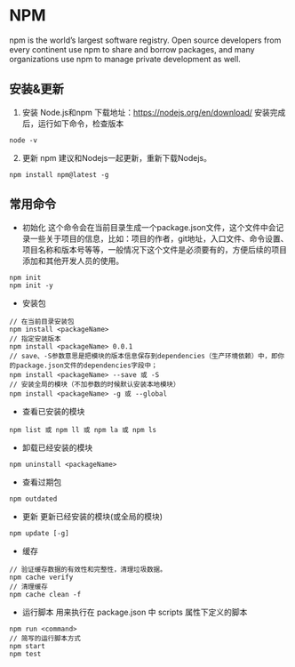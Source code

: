 # NPM
npm is the world’s largest software registry. Open source developers from every continent use npm to share and borrow packages, and many organizations use npm to manage private development as well.

## 安装&更新
1. 安装 Node.js和npm
下载地址：https://nodejs.org/en/download/
安装完成后，运行如下命令，检查版本
```
node -v
```
2. 更新 npm
建议和Nodejs一起更新，重新下载Nodejs。
```
npm install npm@latest -g
```

## 常用命令
- 初始化
这个命令会在当前目录生成一个package.json文件，这个文件中会记录一些关于项目的信息，比如：项目的作者，git地址，入口文件、命令设置、项目名称和版本号等等，一般情况下这个文件是必须要有的，方便后续的项目添加和其他开发人员的使用。
```
npm init
npm init -y
```

- 安装包
```
// 在当前目录安装包
npm install <packageName>
// 指定安装版本
npm install <packageName> 0.0.1
// save、-S参数意思是把模块的版本信息保存到dependencies（生产环境依赖）中，即你的package.json文件的dependencies字段中；
npm install <packageName> --save 或 -S
// 安装全局的模块（不加参数的时候默认安装本地模块）
npm install <packageName> -g 或 --global
```

- 查看已安装的模块
```
npm list 或 npm ll 或 npm la 或 npm ls
```
- 卸载已经安装的模块
```
npm uninstall <packageName>
```
- 查看过期包
```
npm outdated
```

- 更新
更新已经安装的模块(或全局的模块)
```
npm update [-g]
```
- 缓存
```
// 验证缓存数据的有效性和完整性，清理垃圾数据。
npm cache verify
// 清理缓存
npm cache clean -f
```
- 运行脚本
用来执行在 package.json 中 scripts 属性下定义的脚本
```
npm run <command>
// 简写的运行脚本方式
npm start
npm test
```
